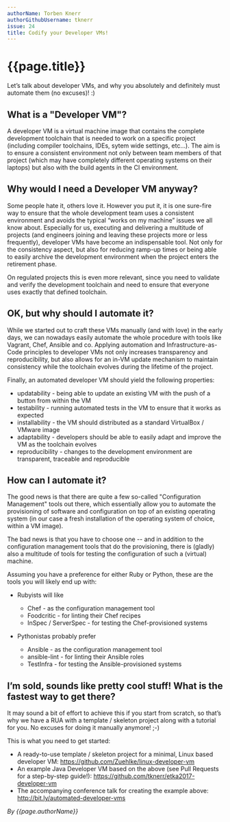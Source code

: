```yaml
---
authorName: Torben Knerr
authorGithubUsername: tknerr
issue: 24
title: Codify your Developer VMs!
---
```


# {{page.title}}

Let’s talk about developer VMs, and why you absolutely and definitely must automate them (no excuses)! :)

## What is a "Developer VM"?

A developer VM is a virtual machine image that contains the complete development toolchain that is needed
to work on a specific project (including compiler toolchains, IDEs, sytem wide settings, etc...).
The aim is to ensure a consistent environment not only between team members of that project (which may have
completely different operating systems on their laptops) but also with the build agents in the CI environment.

## Why would I need a Developer VM anyway?

Some people hate it, others love it. However you put it, it is one sure-fire way to ensure that the
whole development team uses a consistent environment and avoids the typical “works on my machine”
issues we all know about. Especially for us, executing and delivering a multitude of projects (and engineers
joining and leaving these projects more or less frequently), developer VMs have become an indispensable tool.
Not only for the consistency aspect, but also for reducing ramp-up times or being able to easily archive the
development environment when the project enters the retirement phase.

On regulated projects this is even more relevant, since you need to validate and verify the development toolchain
and need to ensure that everyone uses exactly that defined toolchain.

## OK, but why should I automate it?

While we started out to craft these VMs manually (and with love) in the early days, we can nowadays easily
automate the whole procedure with tools like Vagrant, Chef, Ansible and co. Applying automation and
Infrastructure-as-Code principles to developer VMs not only increases transparency and reproducibility,
but also allows for an in-VM update mechanism to maintain consistency while the toolchain evolves during
the lifetime of the project.

Finally, an automated developer VM should yield the following properties:

* updatability - being able to update an existing VM with the push of a button from within the VM
* testability - running automated tests in the VM to ensure that it works as expected
* installability - the VM should distributed as a standard VirtualBox / VMware image
* adaptability - developers should be able to easily adapt and improve the VM as the toolchain evolves
* reproducibility - changes to the development environment are transparent, traceable and reproducible

## How can I automate it?

The good news is that there are quite a few so-called "Configuration Management" tools out there, which essentially
allow you to automate the provisioning of software and configuration on top of an existing operating system
(in our case a fresh installation of the operating system of choice, within a VM image). 

The bad news is that you have to choose one -- and in addition to the configuration management tools that do the
provisioning, there is (gladly) also a multitude of tools for testing the configuration of such a (virtual) machine.

Assuming you have a preference for either Ruby or Python, these are the tools you will likely end up with:

* Rubyists will like
  * Chef - as the configuration management tool
  * Foodcritic - for linting their Chef recipes
  * InSpec / ServerSpec - for testing the Chef-provisioned systems

* Pythonistas probably prefer
  * Ansible - as the configuration management tool
  * ansible-lint - for linting their Ansible roles
  * TestInfra - for testing the Ansible-provisioned systems

## I’m sold, sounds like pretty cool stuff! What is the fastest way to get there?

It may sound a bit of effort to achieve this if you start from scratch, so that’s why we have a RUA with a
template / skeleton project along with a tutorial for you. No excuses for doing it manually anymore! ;-)

This is what you need to get started:

* A ready-to-use template / skeleton project for a minimal, Linux based developer VM:
  https://github.com/Zuehlke/linux-developer-vm
* An example Java Developer VM based on the above (see Pull Requests for a step-by-step guide!):
  https://github.com/tknerr/etka2017-developer-vm 
* The accompanying conference talk for creating the example above:
  http://bit.ly/automated-developer-vms


*By {{page.authorName}}*
